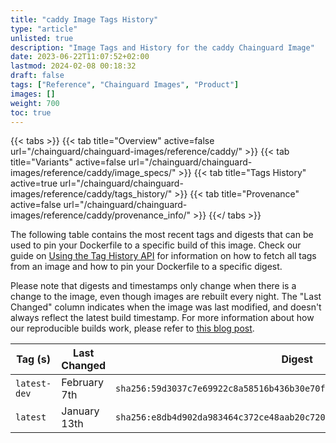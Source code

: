 ```yaml
---
title: "caddy Image Tags History"
type: "article"
unlisted: true
description: "Image Tags and History for the caddy Chainguard Image"
date: 2023-06-22T11:07:52+02:00
lastmod: 2024-02-08 00:18:32
draft: false
tags: ["Reference", "Chainguard Images", "Product"]
images: []
weight: 700
toc: true
---
```


{{< tabs >}}
{{< tab title="Overview" active=false url="/chainguard/chainguard-images/reference/caddy/" >}}
{{< tab title="Variants" active=false url="/chainguard/chainguard-images/reference/caddy/image_specs/" >}}
{{< tab title="Tags History" active=true url="/chainguard/chainguard-images/reference/caddy/tags_history/" >}}
{{< tab title="Provenance" active=false url="/chainguard/chainguard-images/reference/caddy/provenance_info/" >}}
{{</ tabs >}}

The following table contains the most recent tags and digests that can be used to pin your Dockerfile to a specific build of this image. Check our guide on [Using the Tag History API](/chainguard/chainguard-images/using-the-tag-history-api/) for information on how to fetch all tags from an image and how to pin your Dockerfile to a specific digest.

Please note that digests and timestamps only change when there is a change to the image, even though images are rebuilt every night. The "Last Changed" column indicates when the image was last modified, and doesn't always reflect the latest build timestamp. For more information about how our reproducible builds work, please refer to [this blog post](https://www.chainguard.dev/unchained/reproducing-chainguards-reproducible-image-builds).

| Tag (s)       | Last Changed | Digest                                                                    |
|---------------|--------------|---------------------------------------------------------------------------|
|  `latest-dev` | February 7th | `sha256:59d3037c7e69922c8a58516b436b30e70f33994f0a010245ded7070e4c78f4f9` |
|  `latest`     | January 13th | `sha256:e8db4d902da983464c372ce48aab20c7209751793a3f85f0693c20e8c42e6986` |

